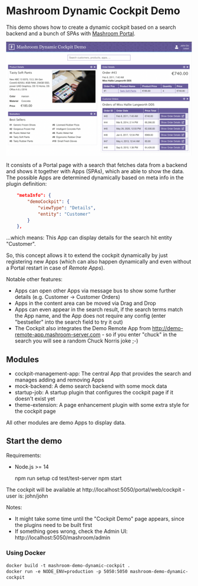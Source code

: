 
# Mashroom Dynamic Cockpit Demo

This demo shows how to create a dynamic cockpit based on a search backend and a bunch of SPAs with [Mashroom Portal](https://www.mashroom-server.com).

![Screenshot](screenshot.png)

It consists of a Portal page with a search that fetches data from a backend and shows it together with Apps (SPAs), which are able to show the data.
The possible Apps are determined dynamically based on meta info in the plugin definition:

```json
    "metaInfo": {
        "demoCockpit": {
            "viewType": "Details",
            "entity": "Customer"
        }
    },
```

...which means: This App can display details for the search hit entity "Customer".

So, this concept allows it to extend the cockpit dynamically by just registering new Apps
(which can also happen dynamically and even without a Portal restart in case of *Remote Apps*).

Notable other features:

 * Apps can open other Apps via message bus to show some further details (e.g. Customer -> Customer Orders)
 * Apps in the content area can be moved via Drag and Drop
 * Apps can even appear in the search result, if the search terms match the App name, and the App does not require any config
   (enter "bestseller" into the search field to try it out)
 * The Cockpit also integrates the Demo Remote App from http://demo-remote-app.mashroom-server.com - so if you enter "chuck"
   in the search you will see a random Chuck Norris joke ;-)

## Modules

 * cockpit-management-app: The central App that provides the search and manages adding and removing Apps
 * mock-backend: A demo search backend with some mock data
 * startup-job: A startup plugin that configures the cockpit page if it doesn't exist yet
 * theme-extension: A page enhancement plugin with some extra style for the cockpit page

All other modules are demo Apps to display data.

## Start the demo

Requirements:
  * Node.js >= 14


    npm run setup
    cd test/test-server
    npm start


The cockpit will be available at http://localhost:5050/portal/web/cockpit - user is: john/john

Notes:
 * It might take some time until the "Cockpit Demo" page appears, since the plugins need to be built first
 * If something goes wrong, check the Admin UI: http://localhost:5050/mashroom/admin

### Using Docker

    docker build -t mashroom-demo-dynamic-cockpit .
    docker run -e NODE_ENV=production -p 5050:5050 mashroom-demo-dynamic-cockpit
